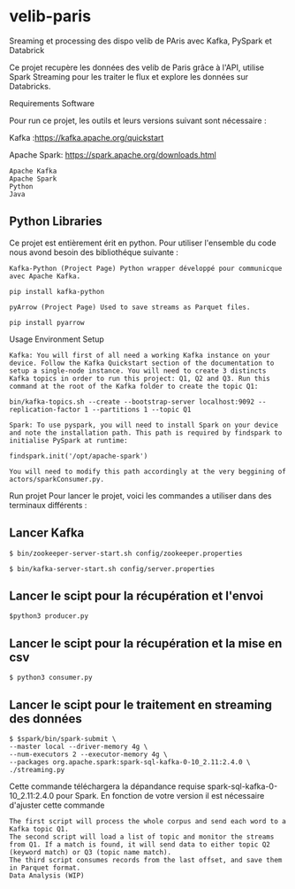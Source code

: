 # velib-paris

Sreaming et processing des dispo velib de PAris avec Kafka, PySpark et Databrick

Ce projet recupère les données des velib de Paris grâce à l'API, utilise Spark Streaming pour les traiter le flux et explore les données sur Databricks.

Requirements
Software

Pour run ce projet, les outils et leurs versions suivant sont nécessaire :

Kafka :https://kafka.apache.org/quickstart

Apache Spark: https://spark.apache.org/downloads.html

    Apache Kafka
    Apache Spark
    Python
    Java

## Python Libraries
Ce projet est entièrement érit en python. Pour utiliser l'ensemble du code nous avond besoin des bibliothéque suivante :

    Kafka-Python (Project Page) Python wrapper développé pour communicque avec Apache Kafka.

    pip install kafka-python

    pyArrow (Project Page) Used to save streams as Parquet files.

    pip install pyarrow

Usage
Environment Setup

    Kafka: You will first of all need a working Kafka instance on your device. Follow the Kafka Quickstart section of the documentation to setup a single-node instance. You will need to create 3 distincts Kafka topics in order to run this project: Q1, Q2 and Q3. Run this command at the root of the Kafka folder to create the topic Q1:

    bin/kafka-topics.sh --create --bootstrap-server localhost:9092 --replication-factor 1 --partitions 1 --topic Q1

    Spark: To use pyspark, you will need to install Spark on your device and note the installation path. This path is required by findspark to initialise PySpark at runtime:

    findspark.init('/opt/apache-spark')

    You will need to modify this path accordingly at the very beggining of actors/sparkConsumer.py.

Run projet
Pour lancer le projet, voici les commandes a utiliser dans des terminaux différents :
## Lancer Kafka

    $ bin/zookeeper-server-start.sh config/zookeeper.properties
    
    $ bin/kafka-server-start.sh config/server.properties
    
## Lancer le scipt pour la récupération et l'envoi 
    
    $python3 producer.py
  
 ## Lancer le scipt pour la récupération et la mise en csv
    
    $ python3 consumer.py
    
 ## Lancer le scipt pour le traitement en streaming des données
    
    $ $spark/bin/spark-submit \
    --master local --driver-memory 4g \
    --num-executors 2 --executor-memory 4g \
    --packages org.apache.spark:spark-sql-kafka-0-10_2.11:2.4.0 \
    ./streaming.py

Cette commande téléchargera la dépandance requise spark-sql-kafka-0-10_2.11:2.4.0 pour Spark. En fonction de votre version il est nécessaire d'ajuster cette commande


    The first script will process the whole corpus and send each word to a Kafka topic Q1.
    The second script will load a list of topic and monitor the streams from Q1. If a match is found, it will send data to either topic Q2 (keyword match) or Q3 (topic name match).
    The third script consumes records from the last offset, and save them in Parquet format.
    Data Analysis (WIP)
